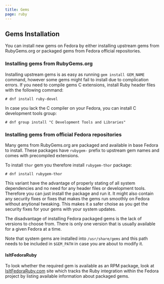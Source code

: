 ```yaml
---
title: Gems
page: ruby
---
```


## Gems Installation

You can install new gems on Fedora by either installing upstream gems from RubyGems.org or packaged gems from Fedora official repositories.

### Installing gems from RubyGems.org

Installing upstream gems is as easy as running `gem install GEM_NAME` command, however some gems
might fail to install due to complication errors. If you need to compile gems C extensions, install Ruby header files with the following command:

```
# dnf install ruby-devel
```

In case you lack the C compiler on your Fedora, you can install C development tools group:

```
# dnf group install "C Development Tools and Libraries"
```

### Installing gems from official Fedora repositories

Many gems from RubyGems.org are packaged and available in base Fedora to install. These packages have `rubygem-` prefix to upstream gem names and comes with precompiled extensions.

To install `thor` gem you therefore install `rubygem-thor` package:

```
# dnf install rubygem-thor
```

This variant have the advantage of properly stating of all system dependencies and no need for any header files or development tools. Therefore you can just install the package and run it. It might also contain any security fixes or fixes that makes the gems run smoothly on Fedora without anytional tweaking. This makes it a safer choise as you get the security fixes for your gems with your system updates.

The disadvantage of installing Fedora packaged gems is the lack of versions to choose from. There is only one version that is usually available for a given Fedora at a time.

Note that system gems are installed into `/usr/share/gems` and this path needs to be included in `$GEM_PATH` in case you are about to modify it.

#### IsItFedoraRuby

To look whether the required gem is available as an RPM package, look at
[IsItFedoraRuby.com](http://isitfedoraruby.com/) site which tracks the Ruby
integration within the Fedora project by listing available information about
packaged gems.
